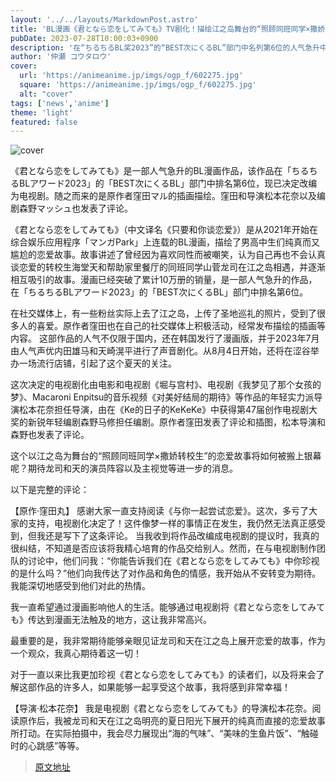 ```yaml
---
layout: '../../layouts/MarkdownPost.astro'
title: 'BL漫画《君となら恋をしてみても》TV剧化！描绘江之岛舞台的“照顾同班同学×撒娇转校生”'
pubDate: 2023-07-28T10:00:03+0900
description: '在“ちるちるBL奖2023”的“BEST次にくるBL”部门中名列第6位的人气急升中的BL漫画《君となら恋をしてみても》将被改编为TV剧。原作者窪田マル的描绘下的插图已经公开。同时也发布了评论。'
author: '仲瀬 コウタロウ'
cover:
  url: 'https://animeanime.jp/imgs/ogp_f/602275.jpg'
  square: 'https://animeanime.jp/imgs/ogp_f/602275.jpg'
  alt: "cover"
tags: ['news','anime']
theme: 'light'
featured: false
---
```


![cover](https://animeanime.jp/imgs/ogp_f/602275.jpg)

《君となら恋をしてみても》是一部人气急升的BL漫画作品，该作品在「ちるちるBLアワード2023」的「BEST次にくるBL」部门中排名第6位，现已决定改编为电视剧。随之而来的是原作者窪田マル的插画描绘。窪田和导演松本花奈以及编剧森野マッシュ也发表了评论。

《君となら恋をしてみても》（中文译名《只要和你谈恋爱》）是从2021年开始在综合娱乐应用程序「マンガPark」上连载的BL漫画，描绘了男高中生们纯真而又尴尬的恋爱故事。故事讲述了曾经因为喜欢同性而被嘲笑，认为自己再也不会认真谈恋爱的转校生海堂天和帮助家里餐厅的同班同学山菅龙司在江之岛相遇，并逐渐相互吸引的故事。漫画已经突破了累计10万册的销量，是一部人气急升的作品，在「ちるちるBLアワード2023」的「BEST次にくるBL」部门中排名第6位。

在社交媒体上，有一些粉丝实际上去了江之岛，上传了圣地巡礼的照片，受到了很多人的喜爱。原作者窪田也在自己的社交媒体上积极活动，经常发布描绘的插画等内容。
这部作品的人气不仅限于国内，还在韩国发行了漫画版，并于2023年7月由人气声优内田雄马和天崎滉平进行了声音剧化。从8月4日开始，还将在涩谷举办一场流行店铺，引起了这个夏天的关注。

这次决定的电视剧化由电影和电视剧《堀与宫村》、电视剧《我梦见了那个女孩的梦》、Macaroni Enpitsu的音乐视频《对美好结局的期待》等作品的年轻实力派导演松本花奈担任导演，由在《Ke的日子的KeKeKe》中获得第47届创作电视剧大奖的新锐年轻编剧森野马修担任编剧。原作者窪田发表了评论和插图，松本导演和森野也发表了评论。

这个以江之岛为舞台的“照顾同班同学×撒娇转校生”的恋爱故事将如何被搬上银幕呢？期待龙司和天的演员阵容以及主视觉等进一步的消息。

以下是完整的评论：

【原作·窪田丸】
感谢大家一直支持阅读《与你一起尝试恋爱》。这次，多亏了大家的支持，电视剧化决定了！这件像梦一样的事情正在发生，我仍然无法真正感受到，但我还是写下了这条评论。
当我收到将作品改编成电视剧的提议时，我真的很纠结，不知道是否应该将我精心培育的作品交给别人。然而，在与电视剧制作团队的讨论中，他们问我：“你能告诉我们在《君となら恋をしてみても》中你珍视的是什么吗？”他们向我传达了对作品和角色的情感，我开始从不安转变为期待。我能深切地感受到他们对此的热情。

我一直希望通过漫画影响他人的生活。能够通过电视剧将《君となら恋をしてみても》传达到漫画无法触及的地方，这让我非常高兴。

最重要的是，我非常期待能够亲眼见证龙司和天在江之岛上展开恋爱的故事，作为一个观众，我真心期待着这一切！

对于一直以来比我更加珍视《君となら恋をしてみても》的读者们，以及将来会了解这部作品的许多人，如果能够一起享受这个故事，我将感到非常幸福！

【导演·松本花奈】
我是电视剧《君となら恋をしてみても》的导演松本花奈。阅读原作后，我被龙司和天在江之岛明亮的夏日阳光下展开的纯真而直接的恋爱故事所打动。在实际拍摄中，我会尽力展现出“海的气味”、“美味的生鱼片饭”、“触碰时的心跳感”等等。

>[原文地址](https://animeanime.jp/article/2023/07/28/78875.html)  